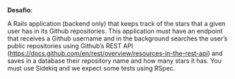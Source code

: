 **Desafio**:

A Rails application (backend only) that keeps track of the stars that a given user has in its Github repositories.
This application must have an endpoint that receives a Github username and in the background searches the user’s public repositories using Github’s REST API (https://docs.github.com/en/rest/overview/resources-in-the-rest-api) and saves in a database their repository name and how many stars it has.
You must use Sidekiq and we expect some tests using RSpec.
